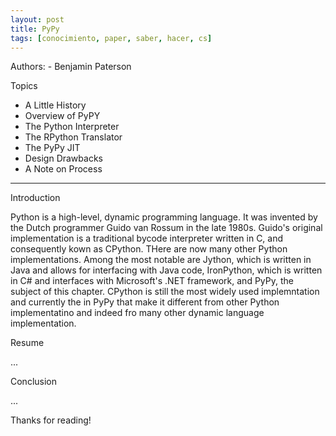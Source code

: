 ```yaml
---
layout: post
title: PyPy
tags: [conocimiento, paper, saber, hacer, cs]
---
```


<!--Resumen-->

Authors:
    - Benjamin Paterson


Topics

- A Little History
- Overview of PyPY
- The Python Interpreter
- The RPython Translator
- The PyPy JIT
- Design Drawbacks
- A Note on Process

---
<!--more-->

Introduction

Python is a high-level, dynamic programming language. It was invented by the Dutch programmer Guido van Rossum 
in the late 1980s. Guido's original implementation is a traditional bycode interpreter written in C, and consequently kown as CPython. THere are now many other Python implementations. Among the most notable are Jython, which is written in Java and allows for interfacing with Java code, IronPython, which is written in C# and interfaces with Microsoft's .NET framework,  and PyPy, the subject of this chapter. CPython is still the most widely used implemntation and currently the in PyPy that make it different from other Python implementatino and indeed fro many other dynamic language implementation.


Resume

...

Conclusion

...
  
Thanks for reading!